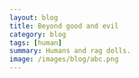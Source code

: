 ```yaml
---
layout: blog
title: Beyond good and evil
category: blog
tags: [human]  
summary: Humans and rag dolls.
image: /images/blog/abc.png
---
```


